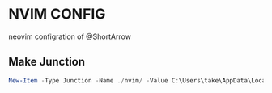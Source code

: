 # NVIM CONFIG

neovim configration of @ShortArrow

## Make Junction

```powershell
New-Item -Type Junction -Name ./nvim/ -Value C:\Users\take\AppData\Local\nvim\
```
